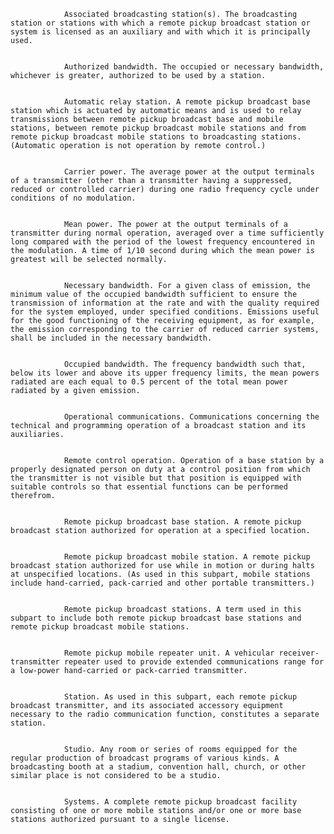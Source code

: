 
                Associated broadcasting station(s). The broadcasting station or stations with which a remote pickup broadcast station or system is licensed as an auxiliary and with which it is principally used.


                Authorized bandwidth. The occupied or necessary bandwidth, whichever is greater, authorized to be used by a station.


                Automatic relay station. A remote pickup broadcast base station which is actuated by automatic means and is used to relay transmissions between remote pickup broadcast base and mobile stations, between remote pickup broadcast mobile stations and from remote pickup broadcast mobile stations to broadcasting stations. (Automatic operation is not operation by remote control.)


                Carrier power. The average power at the output terminals of a transmitter (other than a transmitter having a suppressed, reduced or controlled carrier) during one radio frequency cycle under conditions of no modulation.


                Mean power. The power at the output terminals of a transmitter during normal operation, averaged over a time sufficiently long compared with the period of the lowest frequency encountered in the modulation. A time of 1/10 second during which the mean power is greatest will be selected normally.


                Necessary bandwidth. For a given class of emission, the minimum value of the occupied bandwidth sufficient to ensure the transmission of information at the rate and with the quality required for the system employed, under specified conditions. Emissions useful for the good functioning of the receiving equipment, as for example, the emission corresponding to the carrier of reduced carrier systems, shall be included in the necessary bandwidth.


                Occupied bandwidth. The frequency bandwidth such that, below its lower and above its upper frequency limits, the mean powers radiated are each equal to 0.5 percent of the total mean power radiated by a given emission.


                Operational communications. Communications concerning the technical and programming operation of a broadcast station and its auxiliaries.


                Remote control operation. Operation of a base station by a properly designated person on duty at a control position from which the transmitter is not visible but that position is equipped with suitable controls so that essential functions can be performed therefrom.


                Remote pickup broadcast base station. A remote pickup broadcast station authorized for operation at a specified location.


                Remote pickup broadcast mobile station. A remote pickup broadcast station authorized for use while in motion or during halts at unspecified locations. (As used in this subpart, mobile stations include hand-carried, pack-carried and other portable transmitters.)


                Remote pickup broadcast stations. A term used in this subpart to include both remote pickup broadcast base stations and remote pickup broadcast mobile stations.


                Remote pickup mobile repeater unit. A vehicular receiver-transmitter repeater used to provide extended communications range for a low-power hand-carried or pack-carried transmitter.


                Station. As used in this subpart, each remote pickup broadcast transmitter, and its associated accessory equipment necessary to the radio communication function, constitutes a separate station.


                Studio. Any room or series of rooms equipped for the regular production of broadcast programs of various kinds. A broadcasting booth at a stadium, convention hall, church, or other similar place is not considered to be a studio.


                Systems. A complete remote pickup broadcast facility consisting of one or more mobile stations and/or one or more base stations authorized pursuant to a single license.

